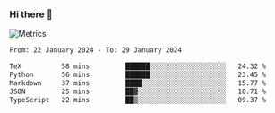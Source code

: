 ### Hi there 👋

![Metrics](https://github.com/radoapx/radoapx/blob/main/github-metrics.svg)

<!--START_SECTION:waka-->

```txt
From: 22 January 2024 - To: 29 January 2024

TeX          58 mins         ██████░░░░░░░░░░░░░░░░░░░   24.32 %
Python       56 mins         ██████░░░░░░░░░░░░░░░░░░░   23.45 %
Markdown     37 mins         ████░░░░░░░░░░░░░░░░░░░░░   15.77 %
JSON         25 mins         ██▓░░░░░░░░░░░░░░░░░░░░░░   10.71 %
TypeScript   22 mins         ██▒░░░░░░░░░░░░░░░░░░░░░░   09.37 %
```

<!--END_SECTION:waka-->

<!--
**radoapx/radoapx** is a ✨ _special_ ✨ repository because its `README.md` (this file) appears on your GitHub profile.

Here are some ideas to get you started:

- 🔭 I’m currently working on ...
- 🌱 I’m currently learning ...
- 👯 I’m looking to collaborate on ...
- 🤔 I’m looking for help with ...
- 💬 Ask me about ...
- 📫 How to reach me: ...
- 😄 Pronouns: ...
- ⚡ Fun fact: ...
-->

